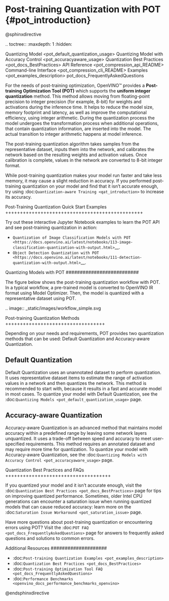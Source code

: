 # Post-training Quantization with POT {#pot_introduction}

@sphinxdirective

.. toctree::
   :maxdepth: 1
   :hidden:

   Quantizing Model <pot_default_quantization_usage>
   Quantizing Model with Accuracy Control <pot_accuracyaware_usage>
   Quantization Best Practices <pot_docs_BestPractices>
   API Reference <pot_compression_api_README>
   Command-line Interface <pot_compression_cli_README>
   Examples <pot_examples_description>
   pot_docs_FrequentlyAskedQuestions


For the needs of post-training optimization, OpenVINO&trade; provides a **Post-training Optimization Tool (POT)** which supports the **uniform integer quantization** method. This method allows moving from floating-point precision to integer precision (for example, 8-bit) for weights and activations during the inference time. It helps to reduce the model size, memory footprint and latency, as well as improve the computational efficiency, using integer arithmetic. During the quantization process the model undergoes the transformation process when additional operations, that contain quantization information, are inserted into the model. The actual transition to integer arithmetic happens at model inference.

The post-training quantization algorithm takes samples from the representative dataset, inputs them into the network, and calibrates the network based on the resulting weights and activation values. Once calibration is complete, values in the network are converted to 8-bit integer format.

While post-training quantization makes your model run faster and take less memory, it may cause a slight reduction in accuracy. If you performed post-training quantization on your model and find that it isn’t accurate enough, try using :doc:`Quantization-aware Training <qat_introduction>` to increase its accuracy.


Post-Training Quantization Quick Start Examples
+++++++++++++++++++++++++++++++++++++++++++++++

Try out these interactive Jupyter Notebook examples to learn the POT API and see post-training quantization in action:

* `Quantization of Image Classification Models with POT <https://docs.openvino.ai/latest/notebooks/113-image-classification-quantization-with-output.html>`__.
* `Object Detection Quantization with POT <https://docs.openvino.ai/latest/notebooks/111-detection-quantization-with-output.html>`__.

Quantizing Models with POT
##########################

The figure below shows the post-training quantization workflow with POT. In a typical workflow, a pre-trained model is converted to OpenVINO IR format using Model Optimizer. Then, the model is quantized with a representative dataset using POT.


.. image:: _static/images/workflow_simple.svg


Post-training Quantization Methods
++++++++++++++++++++++++++++++++++

Depending on your needs and requirements, POT provides two quantization methods that can be used: Default Quantization and Accuracy-aware Quantization.

Default Quantization
--------------------

Default Quantization uses an unannotated dataset to perform quantization. It uses representative dataset items to estimate the range of activation values in a network and then quantizes the network. This method is recommended to start with, because it results in a fast and accurate model in most cases. To quantize your model with Default Quantization, see the :doc:`Quantizing Models <pot_default_quantization_usage>` page.

Accuracy-aware Quantization
---------------------------

Accuracy-aware Quantization is an advanced method that maintains model accuracy within a predefined range by leaving some network layers unquantized. It uses a trade-off between speed and accuracy to meet user-specified requirements. This method requires an annotated dataset and may require more time for quantization. To quantize your model with Accuracy-aware Quantization, see the :doc:`Quantizing Models with Accuracy Control <pot_accuracyaware_usage>` page.

Quantization Best Practices and FAQs
++++++++++++++++++++++++++++++++++++

If you quantized your model and it isn’t accurate enough, visit the :doc:`Quantization Best Practices <pot_docs_BestPractices>` page for tips on improving quantized performance. Sometimes, older Intel CPU generations can encounter a saturation issue when running quantized models that can cause reduced accuracy: learn more on the :doc:`Saturation Issue Workaround <pot_saturation_issue>` page.

Have more questions about post-training quantization or encountering errors using POT? Visit the :doc:`POT FAQ <pot_docs_FrequentlyAskedQuestions>` page for answers to frequently asked questions and solutions to common errors.

Additional Resources
####################

* :doc:`Post-training Quantization Examples <pot_examples_description>`
* :doc:`Quantization Best Practices <pot_docs_BestPractices>`
* :doc:`Post-training Optimization Tool FAQ <pot_docs_FrequentlyAskedQuestions>`
* :doc:`Performance Benchmarks <openvino_docs_performance_benchmarks_openvino>`

@endsphinxdirective
